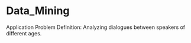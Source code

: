 # Data_Mining
Application Problem Definition: Analyzing dialogues between speakers of different ages.
